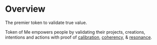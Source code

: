 # Overview

The premier token to validate true value.&#x20;



Token of Me empowers people by validating their projects, creations, intentions and actions with proof of [calibration](proof-of-calibration-tm.md), [coherency](proof-of-coherency-tm.md), & [resonance](proof-of-resonance-tm.md).
